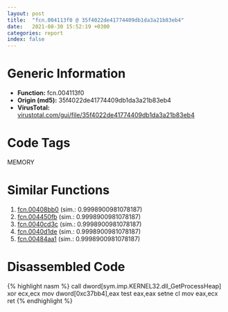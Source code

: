 ```yaml
---
layout: post
title:  "fcn.004113f0 @ 35f4022de41774409db1da3a21b83eb4"
date:   2021-08-30 15:52:19 +0300
categories: report
index: false
---
```


# Generic Information
- **Function:** fcn.004113f0
- **Origin (md5):** 35f4022de41774409db1da3a21b83eb4
- **VirusTotal:** [virustotal.com/gui/file/35f4022de41774409db1da3a21b83eb4][virustotal_ref]

# Code Tags
<span class="tag" id="MEMORY">MEMORY</span>


# Similar Functions

1. [fcn.00408bb0][similar_1_ref] (sim.: 0.9998900981078187)
2. [fcn.004450fb][similar_2_ref] (sim.: 0.9998900981078187)
3. [fcn.0040cd3c][similar_3_ref] (sim.: 0.9998900981078187)
4. [fcn.0040d1de][similar_4_ref] (sim.: 0.9998900981078187)
5. [fcn.00484aa1][similar_5_ref] (sim.: 0.9998900981078187)


# Disassembled Code

{% highlight nasm %}
call dword[sym.imp.KERNEL32.dll_GetProcessHeap]
xor ecx,ecx
mov dword[0xc37bb4],eax
test eax,eax
setne cl
mov eax,ecx
ret
{% endhighlight %}


[similar_1_ref]: /report/fcn.00408bb0@1fd683a7f72f257d6d6de6e845d6c40a
[similar_2_ref]: /report/fcn.004450fb@ba5ec83721de3ca10b3c9583f3b2c6a1
[similar_3_ref]: /report/fcn.0040cd3c@c299206e1e94de2392d4dd9464d03d54
[similar_4_ref]: /report/fcn.0040d1de@c905fe55bd1be43714b3c3ff051f9f8a
[similar_5_ref]: /report/fcn.00484aa1@152885a790b99953ce23874f0947b7bd
[virustotal_ref]: https://www.virustotal.com/gui/file/35f4022de41774409db1da3a21b83eb4